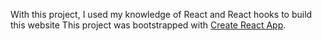 With this project, I used my knowledge of React and React hooks to build this website
This project was bootstrapped with [Create React App](https://github.com/facebook/create-react-app).
